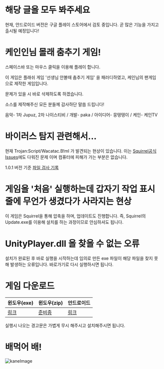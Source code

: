 # 해당 글을 모두 봐주세요
현재, 안드로이드 버전은 구글 플레이 스토어에서 검토 중입니다.
곧 많은 기능을 가지고 출시될 예정입니다!

# 케인인님 몰래 춤추기 게임!
스페이스바 또는 마우스 클릭을 이용해 플레이 합니다.

이 게임은 플래쉬 게임 '선생님 안볼때 춤추기 게임' 을 패러디하였고,
케인님의 팬게임으로 제작한 게임입니다.

문제가 있을 시 바로 삭제하도록 하겠습니다.

소스를 제작해주신 모든 분들께 감사하단 말씀 드립니다!

음악- 1차 Jupuz, 2차 나이스티비 / 
개발- paka / 
아이디어- 뭉탱탱이 / 
케인- 케인TV

# 바이러스 탐지 관련해서...
현재 Trojan:Script/Wacatac.B!ml 가 발견되는 현상이 있습니다.
이는 [Squirrel공식 Issues](https://github.com/Squirrel/Squirrel.Windows/issues/1653)에도 다워진 문제 이며 컴퓨터에 피해가 가는 부분은 없습니다.

1.0.1 버전 기준 [파일 검사 기록](https://www.virustotal.com/gui/file/4dfef0d9cfac6996a9835b3d726a121e0625418d301c896a581931657a5be52e/detection)

# 게임을 '처음' 실행하는데 갑자기 작업 표시줄에 무언가 생겼다가 사라지는 현상
이 게임은 Squirrel을 통해 압축을 하며, 업데이트도 진행합니다.
즉, Squirrel의 Update.exe를 이용해 설치를 하는 과정이므로 안심하셔도 됩니다.

# UnityPlayer.dll 을 찾을 수 없는 오류
설치가 완료된 후 바로 실행을 시작하는데 임의로 만든 exe 파일이 해당 파일을 찾지 못해 발생하는 오류입니다.
바로가기로 다시 실행하시면 됩니다.

# 게임 다운로드

윈도우(exe) | 윈도우(zip) | 안드로이드
---------- | ---------- | ----------
[링크](https://github.com/ppaka/KaneDance/releases/latest/download/Setup.exe) | [준비중](https://none.com) | [링크](https://github.com/ppaka/KaneDance/releases/latest/download/KaneDance.apk)

실행시 나오는 경고문은 가볍게 무시 해주시고 설치해주시면 됩니다.

# 배먹어 배!
![kaneImage](https://user-images.githubusercontent.com/25785584/108693903-be3e2580-7541-11eb-94c9-1196556ea3bc.jpg)
